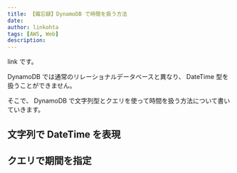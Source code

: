 ```yaml
---
title: 【備忘録】DynamoDB で時間を扱う方法
date: 
author: linkohta
tags: [AWS, Web]
description: 
---
```


link です。

DynamoDB では通常のリレーショナルデータベースと異なり、 DateTime 型を扱うことができません。

そこで、 DynamoDB で文字列型とクエリを使って時間を扱う方法について書いていきます。

## 文字列で DateTime を表現

## クエリで期間を指定
